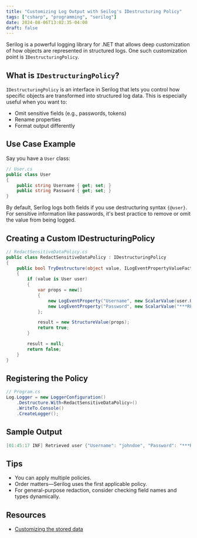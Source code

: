 ```yaml
---
title: "Customizing Log Output with Seilog's IDestructuring Policy"
tags: ["csharp", "programming", "serilog"]
date: 2024-08-06T13:02:35-04:00
draft: false
---
```


Serilog is a powerful logging library for .NET that allows deep customization of how objects are represented in structured logs. One such customization point is `IDestructuringPolicy`.

## What is `IDestructuringPolicy`?

`IDestructuringPolicy` is an interface in Serilog that lets you control how specific objects are transformed into structured log data. This is especially useful when you want to:

- Omit sensitive fields (e.g., passwords, tokens)
- Rename properties
- Format output differently

## Use Case Example

Say you have a `User` class:

```csharp
// User.cs
public class User
{
    public string Username { get; set; }
    public string Password { get; set; }
}
```

By default, Serilog logs both fields if you use destructuring syntax `{@user}`. For sensitive information like passwords, it's best practice to remove or omit the value from being logged.

## Creating a Custom IDestructuringPolicy

```csharp
// RedactSensitiveDataPolicy.cs
public class RedactSensitiveDataPolicy : IDestructuringPolicy
{
    public bool TryDestructure(object value, ILogEventPropertyValueFactory propertyValueFactory, out LogEventPropertyValue result)
    {
        if (value is User user)
        {
            var props = new[]
            {
                new LogEventProperty("Username", new ScalarValue(user.Username)),
                new LogEventProperty("Password", new ScalarValue("***REDACTED***"))
            };

            result = new StructureValue(props);
            return true;
        }

        result = null;
        return false;
    }
}
```

## Registering the Policy

```csharp
// Program.cs
Log.Logger = new LoggerConfiguration()
    .Destructure.With<RedactSensitiveDataPolicy>()
    .WriteTo.Console()
    .CreateLogger();
```

## Sample Output

```csharp
[01:45:17 INF] Retrieved user {"Username": "johndoe", "Password": "***REDACTED***"}
```

## Tips

- You can apply multiple policies.
- Order matters—Serilog uses the first applicable policy.
- For general-purpose redaction, consider checking field names and types dynamically.

## Resources

- [Customizing the stored data](https://github.com/serilog/serilog/wiki/Structured-Data#customizing-the-stored-data)